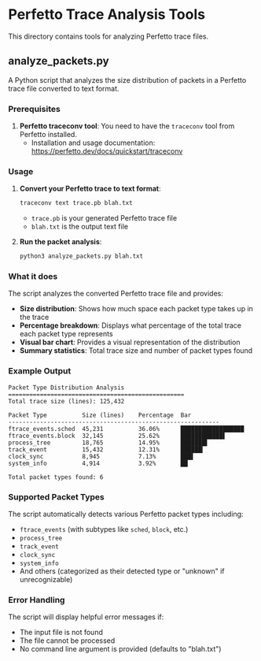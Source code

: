 # Perfetto Trace Analysis Tools

This directory contains tools for analyzing Perfetto trace files.

## analyze_packets.py

A Python script that analyzes the size distribution of packets in a Perfetto trace file converted to text format.

### Prerequisites

1. **Perfetto traceconv tool**: You need to have the `traceconv` tool from Perfetto installed.
   - Installation and usage documentation: https://perfetto.dev/docs/quickstart/traceconv

### Usage

1. **Convert your Perfetto trace to text format**:
   ```bash
   traceconv text trace.pb blah.txt
   ```
   - `trace.pb` is your generated Perfetto trace file
   - `blah.txt` is the output text file

2. **Run the packet analysis**:
   ```bash
   python3 analyze_packets.py blah.txt
   ```

### What it does

The script analyzes the converted Perfetto trace file and provides:

- **Size distribution**: Shows how much space each packet type takes up in the trace
- **Percentage breakdown**: Displays what percentage of the total trace each packet type represents
- **Visual bar chart**: Provides a visual representation of the distribution
- **Summary statistics**: Total trace size and number of packet types found

### Example Output

```
Packet Type Distribution Analysis
==================================================
Total trace size (lines): 125,432

Packet Type          Size (lines)    Percentage  Bar
------------------------------------------------------------
ftrace_events.sched  45,231          36.06%      ██████████████████
ftrace_events.block  32,145          25.62%      ████████████▌
process_tree         18,765          14.95%      ███████▌
track_event          15,432          12.31%      ██████▎
clock_sync           8,945           7.13%       ███▌
system_info          4,914           3.92%       ██

Total packet types found: 6
```

### Supported Packet Types

The script automatically detects various Perfetto packet types including:
- `ftrace_events` (with subtypes like `sched`, `block`, etc.)
- `process_tree`
- `track_event`
- `clock_sync`
- `system_info`
- And others (categorized as their detected type or "unknown" if unrecognizable)

### Error Handling

The script will display helpful error messages if:
- The input file is not found
- The file cannot be processed
- No command line argument is provided (defaults to "blah.txt")